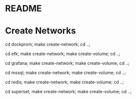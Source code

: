 # README #

# Create Networks
cd dockprom; make create-network; cd ..;

cd efk; make create-network; make create-volume; cd ..;

cd grafana; make create-network; make create-volume; cd ..;

cd mssql; make create-network; make create-volume; cd ..;

cd redis; make create-network; make create-volume; cd ..;

cd superset; make create-network; make create-volume; cd ..;
